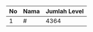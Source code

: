 | No | Nama            | Jumlah Level |
|----|-----------------|--------------|
| 1  | #    |    4364        |

